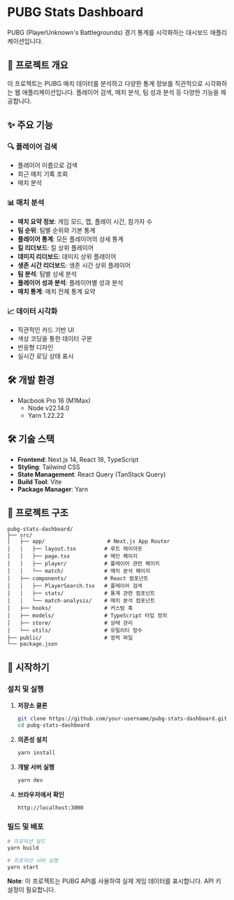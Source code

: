 # PUBG Stats Dashboard

PUBG (PlayerUnknown's Battlegrounds) 경기 통계를 시각화하는 대시보드 애플리케이션입니다.

## 🎯 프로젝트 개요

이 프로젝트는 PUBG 매치 데이터를 분석하고 다양한 통계 정보를 직관적으로 시각화하는 웹 애플리케이션입니다. 플레이어 검색, 매치 분석, 팀 성과 분석 등 다양한 기능을 제공합니다.

## ✨ 주요 기능

### 🔍 플레이어 검색

- 플레이어 이름으로 검색
- 최근 매치 기록 조회
- 매치 분석

### 📊 매치 분석

- **매치 요약 정보**: 게임 모드, 맵, 플레이 시간, 참가자 수
- **팀 순위**: 팀별 순위와 기본 통계
- **플레이어 통계**: 모든 플레이어의 상세 통계
- **킬 리더보드**: 킬 상위 플레이어
- **데미지 리더보드**: 데미지 상위 플레이어
- **생존 시간 리더보드**: 생존 시간 상위 플레이어
- **팀 분석**: 팀별 상세 분석
- **플레이어 성과 분석**: 플레이어별 성과 분석
- **매치 통계**: 매치 전체 통계 요약

### 📈 데이터 시각화

- 직관적인 카드 기반 UI
- 색상 코딩을 통한 데이터 구분
- 반응형 디자인
- 실시간 로딩 상태 표시

## 🛠 개발 환경

- Macbook Pro 16 (M1Max)
  - Node v22.14.0
  - Yarn 1.22.22

## 🛠 기술 스택

- **Frontend**: Next.js 14, React 18, TypeScript
- **Styling**: Tailwind CSS
- **State Management**: React Query (TanStack Query)
- **Build Tool**: Vite
- **Package Manager**: Yarn

## 📁 프로젝트 구조

```
pubg-stats-dashboard/
├── src/
│   ├── app/                    # Next.js App Router
│   │   ├── layout.tsx         # 루트 레이아웃
│   │   ├── page.tsx           # 메인 페이지
│   │   ├── player/            # 플레이어 관련 페이지
│   │   └── match/             # 매치 분석 페이지
│   ├── components/            # React 컴포넌트
│   │   ├── PlayerSearch.tsx   # 플레이어 검색
│   │   ├── stats/             # 통계 관련 컴포넌트
│   │   └── match-analysis/    # 매치 분석 컴포넌트
│   ├── hooks/                 # 커스텀 훅
│   ├── models/                # TypeScript 타입 정의
│   ├── store/                 # 상태 관리
│   └── utils/                 # 유틸리티 함수
├── public/                    # 정적 파일
└── package.json
```

## 🚀 시작하기

### 설치 및 실행

1. **저장소 클론**

   ```bash
   git clone https://github.com/your-username/pubg-stats-dashboard.git
   cd pubg-stats-dashboard
   ```

2. **의존성 설치**

   ```bash
   yarn install
   ```

3. **개발 서버 실행**

   ```bash
   yarn dev
   ```

4. **브라우저에서 확인**
   ```
   http://localhost:3000
   ```

### 빌드 및 배포

```bash
# 프로덕션 빌드
yarn build

# 프로덕션 서버 실행
yarn start
```

**Note**: 이 프로젝트는 PUBG API를 사용하여 실제 게임 데이터를 표시합니다. API 키 설정이 필요합니다.
